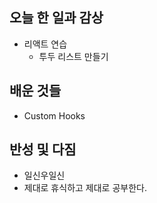 ## 오늘 한 일과 감상

- 리액트 연습
  - 투두 리스트 만들기

## 배운 것들

- Custom Hooks

## 반성 및 다짐

- 일신우일신
- 제대로 휴식하고 제대로 공부한다.
